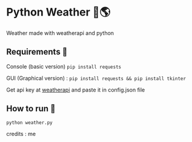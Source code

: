# Python Weather 🐍🌎

Weather made with weatherapi and python

## Requirements 🔌

Console (basic version) ```pip install requests```

GUI (Graphical version) : ```pip install requests && pip install tkinter```

Get api key at [weatherapi](https://weatherapi.com/) and paste it in config.json file

## How to run 🐧

```python weather.py```

credits : me
